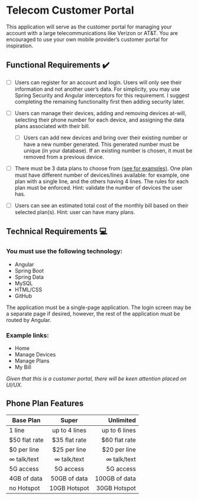 # Telecom Customer Portal 

This application will serve as the customer portal for managing your account with a large telecommunications like Verizon or AT&T. You are encouraged to use your own mobile provider’s customer portal for inspiration. 

## Functional Requirements :heavy_check_mark:
- [ ] Users can register for an account and login. Users will only see their information and not another user’s data. For simplicity, you may use Spring Security and Angular interceptors for this requirement. I suggest completing the remaining functionality first then adding security later. 

- [ ] Users can manage their devices, adding and removing devices at-will, selecting their phone number for each device, and assigning the data plans associated with their bill. 
  - [ ] Users can add new devices and bring over their existing number or have a new number generated. This generated number must be unique (in your database). If an existing number is chosen, it must be removed from a previous device. 

- [ ] There must be 3 data plans to choose from [(see for examples)](https://www.att.com/plans/wireless/). One plan must have different number of devices/lines available: for example, one plan with a single line, and the others having 4 lines. The rules for each plan must be enforced. Hint: validate the number of devices the user has.

- [ ] Users can see an estimated total cost of the monthly bill based on their selected plan(s). Hint: user can have many plans.  
## Technical Requirements :computer:
### You must use the following technology: 
- Angular
- Spring Boot
- Spring Data
- MySQL
- HTML/CSS
- GitHub

The application must be a single-page application. The login screen may be a separate page if desired, however, the rest of the application must be routed by Angular. 

### Example links: 
* Home 
* Manage Devices
* Manage Plans
* My Bill

*Given that this is a customer portal, there will be keen attention placed on UI/UX.*


## Phone Plan Features 
| Base Plan     | Super         | Unlimited     |
| ------------- |:-------------:| -------------:|
| 1 line        | up to 4 lines | up to 6 lines |
| $50 flat rate | $35 flat rate | $60 flat rate |
| $0 per line   | $25 per line  | $20 per line  |
| ∞ talk/text   | ∞ talk/text   | ∞ talk/text   |
| 5G access     | 5G access     | 5G access     |
| 4GB of data   | 50GB of data  | 100GB of data |
| no Hotspot    | 10GB Hotspot  | 30GB Hotspot  |
